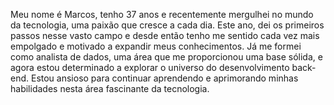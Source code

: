 Meu nome é Marcos, tenho 37 anos e recentemente mergulhei no mundo da tecnologia, uma paixão que cresce a cada dia. Este ano, dei os primeiros passos nesse vasto campo e desde então tenho me sentido cada vez mais empolgado e motivado a expandir meus conhecimentos. Já me formei como analista de dados, uma área que me proporcionou uma base sólida, e agora estou determinado a explorar o universo do desenvolvimento back-end. Estou ansioso para continuar aprendendo e aprimorando minhas habilidades nesta área fascinante da tecnologia.

